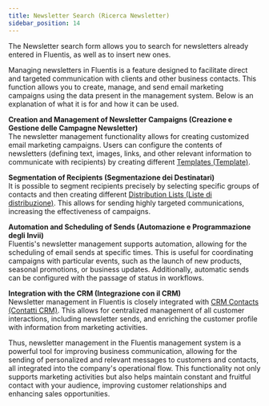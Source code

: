 ```yaml
---
title: Newsletter Search (Ricerca Newsletter)
sidebar_position: 14
---
```


The Newsletter search form allows you to search for newsletters already entered in Fluentis, as well as to insert new ones.

Managing newsletters in Fluentis is a feature designed to facilitate direct and targeted communication with clients and other business contacts. This function allows you to create, manage, and send email marketing campaigns using the data present in the management system. Below is an explanation of what it is for and how it can be used.

**Creation and Management of Newsletter Campaigns (Creazione e Gestione delle Campagne Newsletter)**  
The newsletter management functionality allows for creating customized email marketing campaigns. Users can configure the contents of newsletters (defining text, images, links, and other relevant information to communicate with recipients) by creating different [Templates (Template)](/docs/crm/budget-marketing-automation/template/template-search).

**Segmentation of Recipients (Segmentazione dei Destinatari)**  
It is possible to segment recipients precisely by selecting specific groups of contacts and then creating different [Distribution Lists (Liste di distribuzione)](/docs/crm/budget-marketing-automation/distribution-list/distribution-list-search). This allows for sending highly targeted communications, increasing the effectiveness of campaigns.

**Automation and Scheduling of Sends (Automazione e Programmazione degli Invii)**  
Fluentis's newsletter management supports automation, allowing for the scheduling of email sends at specific times. This is useful for coordinating campaigns with particular events, such as the launch of new products, seasonal promotions, or business updates. Additionally, automatic sends can be configured with the passage of status in workflows.

**Integration with the CRM (Integrazione con il CRM)**  
Newsletter management in Fluentis is closely integrated with [CRM Contacts (Contatti CRM)](/docs/crm/home-crm/contacts/search-contacts). This allows for centralized management of all customer interactions, including newsletter sends, and enriching the customer profile with information from marketing activities.

Thus, newsletter management in the Fluentis management system is a powerful tool for improving business communication, allowing for the sending of personalized and relevant messages to customers and contacts, all integrated into the company's operational flow. This functionality not only supports marketing activities but also helps maintain constant and fruitful contact with your audience, improving customer relationships and enhancing sales opportunities.